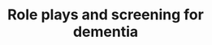 ---
area: Communication Skills, calgary-cambridge-model
category: 16b - Calgary Cambridge Workshop
title: Role plays and screening for dementia
description: Introduction to section by Keith Birrell
audio: /assets/audio/16b - Calgary Cambridge Workshop - Role Play & Screening for Dementia - MQ.mp3
article: 
www: 
keywords: Calgary, Cambridge, Model, introduction, section
youtube: 
soundcloud: 
---